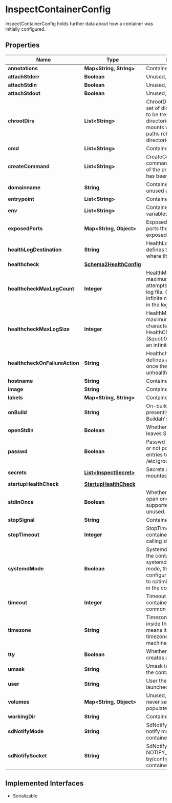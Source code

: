 

# InspectContainerConfig

InspectContainerConfig holds further data about how a container was initially configured.

## Properties

| Name | Type | Description | Notes |
|------------ | ------------- | ------------- | -------------|
|**annotations** | **Map&lt;String, String&gt;** | Container annotations |  [optional] |
|**attachStderr** | **Boolean** | Unused, at present |  [optional] |
|**attachStdin** | **Boolean** | Unused, at present |  [optional] |
|**attachStdout** | **Boolean** | Unused, at present |  [optional] |
|**chrootDirs** | **List&lt;String&gt;** | ChrootDirs is an additional set of directories that need to be treated as root directories. Standard bind mounts will be mounted into paths relative to these directories. |  [optional] |
|**cmd** | **List&lt;String&gt;** | Container command |  [optional] |
|**createCommand** | **List&lt;String&gt;** | CreateCommand is the full command plus arguments of the process the container has been created with. |  [optional] |
|**domainname** | **String** | Container domain name - unused at present |  [optional] |
|**entrypoint** | **List&lt;String&gt;** | Container entrypoint |  [optional] |
|**env** | **List&lt;String&gt;** | Container environment variables |  [optional] |
|**exposedPorts** | **Map&lt;String, Object&gt;** | ExposedPorts includes ports the container has exposed. |  [optional] |
|**healthLogDestination** | **String** | HealthLogDestination defines the destination where the log is stored |  [optional] |
|**healthcheck** | [**Schema2HealthConfig**](Schema2HealthConfig.md) |  |  [optional] |
|**healthcheckMaxLogCount** | **Integer** | HealthMaxLogCount is maximum number of attempts in the HealthCheck log file. (&#39;0&#39; value means an infinite number of attempts in the log file) |  [optional] |
|**healthcheckMaxLogSize** | **Integer** | HealthMaxLogSize is the maximum length in characters of stored HealthCheck log (\&quot;0\&quot; value means an infinite log length) |  [optional] |
|**healthcheckOnFailureAction** | **String** | HealthcheckOnFailureAction defines an action to take once the container turns unhealthy. |  [optional] |
|**hostname** | **String** | Container hostname |  [optional] |
|**image** | **String** | Container image |  [optional] |
|**labels** | **Map&lt;String, String&gt;** | Container labels |  [optional] |
|**onBuild** | **String** | On-build arguments - presently unused. More of Buildah&#39;s domain. |  [optional] |
|**openStdin** | **Boolean** | Whether the container leaves STDIN open |  [optional] |
|**passwd** | **Boolean** | Passwd determines whether or not podman can add entries to /etc/passwd and /etc/group |  [optional] |
|**secrets** | [**List&lt;InspectSecret&gt;**](InspectSecret.md) | Secrets are the secrets mounted in the container |  [optional] |
|**startupHealthCheck** | [**StartupHealthCheck**](StartupHealthCheck.md) |  |  [optional] |
|**stdinOnce** | **Boolean** | Whether STDIN is only left open once. Presently not supported by Podman, unused. |  [optional] |
|**stopSignal** | **String** | Container stop signal |  [optional] |
|**stopTimeout** | **Integer** | StopTimeout is time before container is stopped when calling stop |  [optional] |
|**systemdMode** | **Boolean** | SystemdMode is whether the container is running in systemd mode. In systemd mode, the container configuration is customized to optimize running systemd in the container. |  [optional] |
|**timeout** | **Integer** | Timeout is time before container is killed by conmon |  [optional] |
|**timezone** | **String** | Timezone is the timezone inside the container. Local means it has the same timezone as the host machine |  [optional] |
|**tty** | **Boolean** | Whether the container creates a TTY |  [optional] |
|**umask** | **String** | Umask is the umask inside the container. |  [optional] |
|**user** | **String** | User the container was launched with |  [optional] |
|**volumes** | **Map&lt;String, Object&gt;** | Unused, at present. I&#39;ve never seen this field populated. |  [optional] |
|**workingDir** | **String** | Container working directory |  [optional] |
|**sdNotifyMode** | **String** | SdNotifyMode is the sd-notify mode of the container. |  [optional] |
|**sdNotifySocket** | **String** | SdNotifySocket is the NOTIFY_SOCKET in use by/configured for the container. |  [optional] |


## Implemented Interfaces

* Serializable


